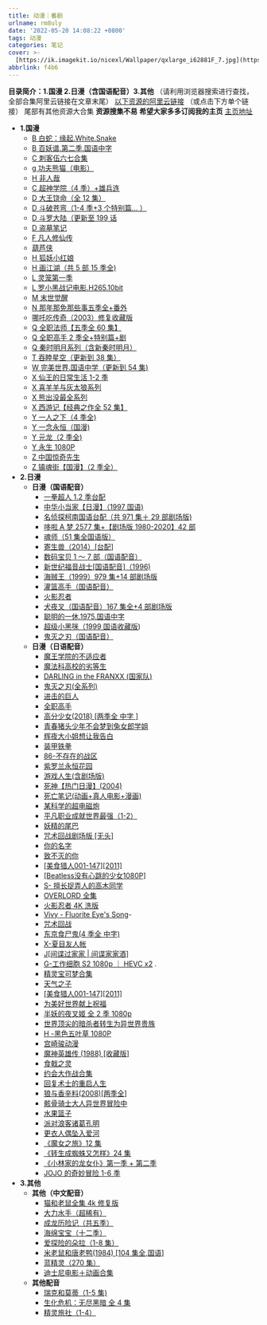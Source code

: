 ```yaml
---
title: 动漫｜番剧
urlname: rm8uly
date: '2022-05-20 14:08:22 +0800'
tags: 动漫
categories: 笔记
cover: >-
  [https://ik.imagekit.io/nicexl/Wallpaper/qxlarge_i62881F_7.jpg](https://ik.imagekit.io/nicexl/Wallpaper/qxlarge_i62881F_7.jpg)
abbrlink: f4b6
---
```


**目录简介：1.国漫 2.日漫（含国语配音）3.其他** （请利用浏览器搜索进行查找，全部合集阿里云链接在文章末尾）
[以下资源的阿里云链接](https://www.aliyundrive.com/s/gVRUV8RTrFT) （或点击下方单个链接） 尾部有其他资源大合集
**资源搜集不易**
**希望大家多多订阅我的主页**
[主页地址](https://www.aliyundrive.com/u/7b9562898bb84cf180bc95908878bb59)

- **1.国漫**
  - [B 白蛇：缘起.White.Snake](https://www.aliyundrive.com/s/R4w6TAxTJq5)
  - [B 百妖谱.第二季.国语中字](https://www.aliyundrive.com/s/G5y3AFdBw67)
  - [C 刺客伍六七合集](https://www.aliyundrive.com/s/pkf8EVHgLh7)
  - [g 功夫熊猫（电影）](https://www.aliyundrive.com/s/SWYN9jZH5Qv)
  - [H 非人哉](https://www.aliyundrive.com/s/tYHTHCceC9x)
  - [C 超神学院（4 季）+雄兵连](https://www.aliyundrive.com/s/vhvA6Zrikri)
  - [D 大王饶命（全 12 集）](https://www.aliyundrive.com/s/vLunksmHHQQ)
  - [D 斗破苍弯（1-4 季+3 个特别篇... ）](https://www.aliyundrive.com/s/W4Mk4nDS3M3)
  - [D 斗罗大陆（更新至 199 话](https://www.aliyundrive.com/s/trkY3oAVrwB)
  - [D 盗墓笔记](https://www.aliyundrive.com/s/xb7k8xUEbXs)
  - [F 凡人修仙传](https://www.aliyundrive.com/s/VvBN4SEc1W8)
  - [葫芦侠](https://www.aliyundrive.com/s/TH4A9Trshr5)
  - [H 狐妖小红娘](https://www.aliyundrive.com/s/H7knVHEgiUh)
  - [H 画江湖（共 5 部 15 季全)](https://www.aliyundrive.com/s/pk12mA2djCK)
  - [L 灵笼第一季](https://www.aliyundrive.com/s/aGExuyvSRnW)
  - [L 罗小黑战记电影.H265.10bit](https://www.aliyundrive.com/s/ox74AqKu7oC)
  - [M 末世觉醒](https://www.aliyundrive.com/s/fhbhvfpsGDZ)
  - [N 那年那免那些事五季全+番外](https://www.aliyundrive.com/s/3nLvSLyzLo9)
  - [哪吒吃传奇（2003）修复收藏版](https://www.aliyundrive.com/s/rRQR5Q4mrZn)
  - [Q 全职法师【五季全 60 集】](https://www.aliyundrive.com/s/NAJbeQ43mAH)
  - [Q 全职高手 2 季全+特别篇+剧](https://www.aliyundrive.com/s/eEE2s4cCPgh)
  - [Q 秦时明月系列（含新秦时明月）](https://www.aliyundrive.com/s/pebvziZ5fUU)
  - [T 吞睦星空（更新到 38 集）](https://www.aliyundrive.com/s/D3QWrYZgDWi)
  - [W 完美世界.国语中学（更新到 54 集)](https://www.aliyundrive.com/s/1HRv2gRn6dt)
  - [X 仙王的日常生活 1-2 季](https://www.aliyundrive.com/s/ZuKB1kGtuvi)
  - [X 喜羊羊与灰太狼系列](https://www.aliyundrive.com/s/ihAFZjtRmQg)
  - [X 熊出没最全系列](https://www.aliyundrive.com/s/iXX9jo7i4q1)
  - [X 西游记【经典之作全 52 集】](https://www.aliyundrive.com/s/kYCdp9xiE5P)
  - [Y 一人之下（4 季全)](https://www.aliyundrive.com/s/a19iJnD1ud9)
  - [Y 一念永恒（国漫)](https://www.aliyundrive.com/s/5rMAgvrUurW)
  - [Y 元龙（2 季全)](https://www.aliyundrive.com/s/dTKoAtqr9KD)
  - [Y 永生 1080P](https://www.aliyundrive.com/s/K6zEPQACQxz)
  - [Z 中国惊奇先生](https://www.aliyundrive.com/s/vG1eP8XKPDu)
  - [Z 镇魂街【国漫】（2 季全）](https://www.aliyundrive.com/s/mdYBmXehRHc)
- **2.日漫**
  - **日漫（国语配音）**
    - [一拳超人 1.2 季台配](https://www.aliyundrive.com/s/DpewXwPZWCA)
    - [中华小当家【日漫】（1997 国语)](https://www.aliyundrive.com/s/4JCUpPWCbuH)
    - [名侦探柯南国语台配（共 971 集＋ 29 部剧场版)](https://www.aliyundrive.com/s/eqXCETAp116)
    - [哆啦 A 梦 2577 集+【剧场版 1980-2020】42 部](https://www.aliyundrive.com/s/DD7JkA2MbFT)
    - [魂师（51 集全国语版）](https://www.aliyundrive.com/s/GEjDwWWGAxz)
    - [寄生兽（2014）[台配]](https://www.aliyundrive.com/s/FH1YC2HdENc)
    - [数码宝贝 1 ～ 7 部（国语配音）](https://www.aliyundrive.com/s/btBUAShGooY)
    - [新世纪福音战士[国语配音]（1996)](https://www.aliyundrive.com/s/5GwNiD8HPtM)
    - [海贼王（1999）979 集+14 部剧场版](https://www.aliyundrive.com/s/AMDk1Gvkv9g)
    - [灌篮高手（国语配音）](https://www.aliyundrive.com/s/zvz15y1ZQV1)
    - [火影忍者](https://www.aliyundrive.com/s/27TFrnEsW1y)
    - [犬夜叉（国语配音）167 集全+4 部剧场版](https://www.aliyundrive.com/s/8d5KfbM3qPM)
    - [聪明的一休.1975.国语中字](https://www.aliyundrive.com/s/FY9K7X46MKr)
    - [超级小黑咪（1999 国语收藏版](https://www.aliyundrive.com/s/iiQsqS4CSN9))
    - [鬼灭之刃（国语配音）](https://www.aliyundrive.com/s/Aa34roDXjVC)
  - **日漫（日语配音）**
    - [魔王学院的不适应者](https://www.aliyundrive.com/s/EY757Gqwcx9)
    - [魔法科高校的劣等生](https://www.aliyundrive.com/s/PGeSwErvuN1)
    - [DARLING in the FRANXX (国家队)](https://www.aliyundrive.com/s/QAdaHU58xTm)
    - [鬼灭之刃(全系列)](https://www.aliyundrive.com/s/fJQD9sV75GZ)
    - [进击的巨人](https://www.aliyundrive.com/s/xHjeFFVjtiK)
    - [全职高手](https://www.aliyundrive.com/s/2MB2ztkRAUh)
    - [高分少女(2018) [两季全 中字 ]](https://www.aliyundrive.com/s/XT1pY3xkNAr)
    - [青春猪头少年不会梦到兔女郎学姐](https://www.aliyundrive.com/s/pUXFVWp2dbB)
    - [辉夜大小姐想让我告白](https://www.aliyundrive.com/s/p851yzACQwM)
    - [装甲铁拳](https://www.aliyundrive.com/s/6mVGnDm1hyE)
    - [86-不存在的战区](https://www.aliyundrive.com/s/jRG4AnA88wB)
    - [紫罗兰永恒花园](https://www.aliyundrive.com/s/2ztx9B5KpMq)
    - [游戏人生(含剧场版)](https://www.aliyundrive.com/s/h72H8XWdVM)
    - [死神【热门日漫】(2004)](https://www.aliyundrive.com/s/9ZtvcdCEEpw)
    - [死亡笔记(动画+真人电影+漫画)](https://www.aliyundrive.com/s/s3M8CeoHK35)
    - [某科学的超电磁炮](https://www.aliyundrive.com/s/zAfbkrKpXUd)
    - [平凡职业成就世界最强（1-2）](https://www.aliyundrive.com/s/qEwZ7EEsKbp)
    - [妖精的尾巴](https://www.aliyundrive.com/s/W71jo71SRPT)
    - [咒术回战剧场版 [无头]](https://www.aliyundrive.com/s/aWpKpbcJD14)
    - [你的名字](https://www.aliyundrive.com/s/4HD8HMqaaRP)
    - [致不灭的你](https://www.aliyundrive.com/s/TH4A9Trshr5)
    - [[美食猎人001-147][2011]](https://www.aliyundrive.com/s/zR9kdfsECBB)
    - [[Beatless没有心跳的少女1080P]](https://www.aliyundrive.com/s/cwVmQ5M7EmJ)
    - [S- 擅长捉弄人的高木同学](https://www.aliyundrive.com/s/iwcVJyMm48c)
    - [OVERLORD 全集](https://www.aliyundrive.com/s/bRKWPQBsTsP)
    - [火影忍者 4K 洗版](https://www.aliyundrive.com/s/qU9YYYHVHtC)
    - [Vivy - Fluorite Eye's Song](https://www.aliyundrive.com/s/7NZJ3uU9VNz)-
    - [咒术回战](https://www.aliyundrive.com/s/E1a5cz4pRau)
    - [东京食尸鬼(4 季全 中字)](https://www.aliyundrive.com/s/Hacs3eiuLd4)
    - [X-夏目友人帐](https://www.aliyundrive.com/s/FfN1beSpkao)
    - [J[间谍过家家 | 间谍家家酒]](https://www.aliyundrive.com/s/6zGNdGwW2bm)
    - [G-工作细胞 S2 1080p ｜ HEVC x2](https://www.aliyundrive.com/s/okPztYbYKqs) .
    - [精灵宝可梦合集](https://www.aliyundrive.com/s/2r4obcDfxct)
    - [天气之子](https://www.aliyundrive.com/s/mfBjMVWrtYz)
    - [[美食猎人001-147][2011]](https://www.aliyundrive.com/s/QoL7aG8iWMP)
    - [为美好世界献上祝福](https://www.aliyundrive.com/s/WQw1pdaSCsa)
    - [半妖的夜叉姬 全 2 季 1080p](https://www.aliyundrive.com/s/6MvcmSJJbES)
    - [世界顶尖的暗杀者转生为异世界贵族](https://www.aliyundrive.com/s/VLNVwFhFZHj)
    - [H -黑色五叶草 1080P](https://www.aliyundrive.com/s/ZoZERxPEXsq)
    - [宫崎骏动漫](https://www.aliyundrive.com/s/6nWY8UdeXLq)
    - [魔神英雄传 (1988) [收藏版]](https://www.aliyundrive.com/s/KMA4qP4gk4V)
    - [食戟之灵](https://www.aliyundrive.com/s/NixTNAobLJV)
    - [约会大作战合集](https://www.aliyundrive.com/s/j7pzhP8foqp)
    - [回复术士的重启人生](https://www.aliyundrive.com/s/c2J675JFYaT)
    - [狼与香辛料(2008)[两季全]](https://www.aliyundrive.com/s/CPei1XY5QQM)
    - [骸骨骑士大人异世界冒险中](https://www.aliyundrive.com/s/nJEVcvJCnio)
    - [水果篮子](https://www.aliyundrive.com/s/booycZNGDwa)
    - [派对浪客诸葛孔明](https://www.aliyundrive.com/s/ttLXfYVVMhr)
    - [更衣人偶坠入爱河](https://www.aliyundrive.com/s/1xRRQKEejLP)
    - [《魔女之旅》12 集](https://www.aliyundrive.com/s/5FinVkkLW6f)
    - [《转生成蜘蛛又怎样》24 集](https://www.aliyundrive.com/s/NVr33LBawFt)
    - [《小林家的龙女仆》第一季 + 第二季](https://www.aliyundrive.com/s/WUoKSrbZ1d6)
    - [JOJO 的奇妙冒险 1-6 季](https://www.aliyundrive.com/s/JMwVsWPbL9V)
- **3.其他**
  - **其他（中文配音）**
    - [猫和老鼠全集 4k 修复版](https://www.aliyundrive.com/s/u9BM5YTEh8B)
    - [大力水手（超稀有）](https://www.aliyundrive.com/s/BQBWdpRGSoo)
    - [成龙历险记（共五季）](https://www.aliyundrive.com/s/zRZTBBQuBYt)
    - [海绵宝宝（十二季）](https://www.aliyundrive.com/s/MWUQNLmBYSX)
    - [爱探险的朵拉（1-8 集）](https://www.aliyundrive.com/s/E1nWXk5YVng)
    - [米老鼠和唐老鸭(1984) [104 集全,国语]](https://www.aliyundrive.com/s/9hZMTh1C2HZ)
    - [蓝精灵（270 集）](https://www.aliyundrive.com/s/fLh4euZHHmL)
    - [迪士尼电影＋动画合集](https://www.aliyundrive.com/s/YUCX4sZJbN5)
  - **其他配音**
    - [瑞克和莫蒂（1-5 集)](https://www.aliyundrive.com/s/4tZ646Mq9Pz)
    - [生化危机：无尽黑暗 全 4 集](https://www.aliyundrive.com/s/UiZBDYJX63x)
    - [精灵旅社（1-4）](https://www.aliyundrive.com/s/gtk7jDaQpqS)
